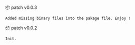 :package: patch v0.0.3

```
Added missing binary files into the pakage file. Enjoy !
```

:package: patch v0.0.2

```
Init.
```


